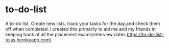 # to-do-list
A to-do list. Create new lists, track your tasks for the day,and check them off when completed.
I created this primarily to aid me and my friends in keeping track of all the placement exams/interview dates
https://to-do-list-tejas.herokuapp.com/
